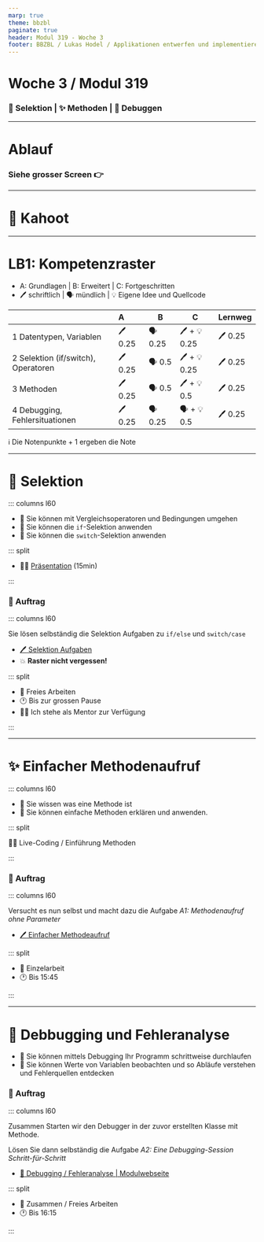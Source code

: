 ```yaml
---
marp: true
theme: bbzbl
paginate: true
header: Modul 319 - Woche 3
footer: BBZBL / Lukas Hodel / Applikationen entwerfen und implementieren
---
```


<!-- _class: big center -->

# Woche 3 / Modul 319

### :twisted_rightwards_arrows: Selektion | :sparkles: Methoden | :bug: Debuggen

---

<!-- _class: big center -->

# Ablauf

### Siehe grosser Screen :point_right:

---

<!-- _class: big center -->

# :jigsaw: Kahoot

---

# LB1: Kompetenzraster

- A: Grundlagen | B: Erweitert | C: Fortgeschritten
- :pen: schriftlich | :speaking_head: mündlich | :bulb: Eigene Idee und Quellcode

|                                     | A          | B                    | C                            | Lernweg    |
| ----------------------------------- | :--------- | -------------------- | ---------------------------- | ---------- |
| 1 Datentypen, Variablen             | :pen: 0.25 | :speaking_head: 0.25 | :pen: + :bulb: 0.25          | :pen: 0.25 |
| 2 Selektion (if/switch), Operatoren | :pen: 0.25 | :speaking_head: 0.5  | :pen: + :bulb: 0.25          | :pen: 0.25 |
| 3 Methoden                          | :pen: 0.25 | :speaking_head: 0.5  | :pen: + :bulb: 0.5           | :pen: 0.25 |
| 4 Debugging, Fehlersituationen      | :pen: 0.25 | :speaking_head: 0.25 | :speaking_head: + :bulb: 0.5 | :pen: 0.25 |

:information_source: Die Notenpunkte + 1 ergeben die Note

---

<!-- _class: emoji-list -->

# :twisted_rightwards_arrows: Selektion

::: columns l60

- :dart: Sie können mit Vergleichsoperatoren und Bedingungen umgehen
- :dart: Sie können die `if`-Selektion anwenden
- :dart: Sie können die `switch`-Selektion anwenden

::: split

- :man_teacher: [Präsentation](https://codingluke.github.io/bbzbl-modul-319/slides/selektion) (15min)

:::

### :pencil: Auftrag

::: columns l60

Sie lösen selbständig die Selektion Aufgaben zu `if/else` und `switch/case`

- [:pen: Selektion Aufgaben](https://codingluke.github.io/bbzbl-modul-319/docs/woche03/selektion/aufgaben)
- :boom: **Raster nicht vergessen!**

::: split

- :dna: Freies Arbeiten
- :clock1: Bis zur grossen Pause
- :man_teacher: Ich stehe als Mentor zur Verfügung

:::

---

<!-- _class: emoji-list -->

# :sparkles: Einfacher Methodenaufruf

::: columns l60

- :dart: Sie wissen was eine Methode ist
- :dart: Sie können einfache Methoden erklären und anwenden.

::: split

:man_teacher: Live-Coding / Einführung Methoden

:::

### :pencil: Auftrag

::: columns l60

Versucht es nun selbst und macht dazu die Aufgabe _A1: Methodenaufruf ohne Parameter_

- [:pen: Einfacher Methodeaufruf](https://codingluke.github.io/bbzbl-modul-319/bbzbl-modul-319/docs/woche03/einfache-methode)

::: split

- :dna: Einzelarbeit
- :clock1: Bis 15:45

:::

---

<!-- _class: emoji-list -->

# :bug: Debbugging und Fehleranalyse

- :dart: Sie können mittels Debugging Ihr Programm schrittweise durchlaufen
- :dart: Sie können Werte von Variablen beobachten und so Abläufe verstehen und
  Fehlerquellen entdecken

### :pencil: Auftrag

::: columns l60

Zusammen Starten wir den Debugger in der zuvor erstellten Klasse mit Methode.

Lösen Sie dann selbständig die Aufgabe _A2: Eine Debugging-Session
Schritt-für-Schritt_

- [:link: Debugging / Fehleranalyse | Modulwebseite](https://codingluke.github.io/bbzbl-modul-319/docs/woche03/debugging)

::: split

- :dna: Zusammen / Freies Arbeiten
- :clock1: Bis 16:15

:::
